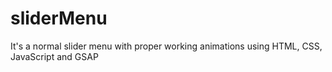 # sliderMenu
It's a normal slider menu with proper working animations using HTML, CSS, JavaScript and GSAP
